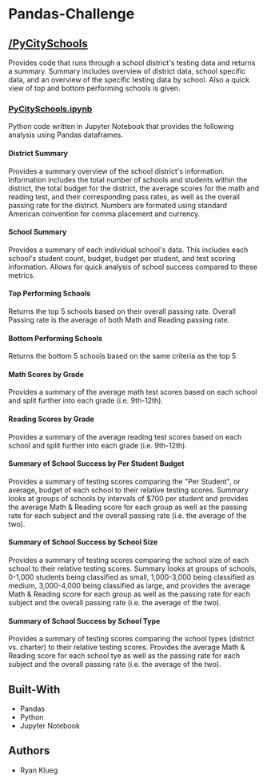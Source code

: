 # Pandas-Challenge
## [/PyCitySchools](PyCitySchools)
Provides code that runs through a school district's testing data and returns a summary.
Summary includes overview of district data, school specific data, and an overview of the 
specific testing data by school.
Also a quick view of top and bottom performing schools is given.

### [PyCitySchools.ipynb](PyCitySchools/PyCitySchools.ipynb)
Python code written in Jupyter Notebook that provides the following analysis using Pandas
dataframes.

#### District Summary
Provides a summary overview of the school district's information.
Information includes the total number of schools and students within the district,
the total budget for the district, the average scores for the math and reading test,
and their corresponding pass rates, as well as the overall passing rate for the district.
Numbers are formated using standard American convention for comma placement and currency.

#### School Summary
Provides a summary of each individual school's data.
This includes each school's student count, budget, budget per student, and test scoring information.
Allows for quick analysis of school success compared to these metrics.

#### Top Performing Schools
Returns the top 5 schools based on their overall passing rate.
Overall Passing rate is the average of both Math and Reading passing rate.

#### Bottom Performing Schools
Returns the bottom 5 schools based on the same criteria as the top 5

#### Math Scores by Grade
Provides a summary of the average math test scores based on each school and split further into each
grade (i.e. 9th-12th).

#### Reading Scores by Grade
Provides a summary of the average reading test scores based on each school and split further into each
grade (i.e. 9th-12th).

#### Summary of School Success by Per Student Budget
Provides a summary of testing scores comparing the "Per Student", or average, budget of each school to
their relative testing scores.
Summary looks at groups of schools by intervals of $700 per student and provides the average Math & Reading
score for each group as well as the passing rate for each subject and the overall passing rate (i.e. the 
average of the two).

#### Summary of School Success by School Size
Provides a summary of testing scores comparing the school size of each school to their relative testing scores.
Summary looks at groups of schools, 0-1,000 students being classified as small, 1,000-3,000 being classified 
as medium, 3,000-4,000 being classified as large, and provides the average Math & Reading score for each group 
as well as the passing rate for each subject and the overall passing rate (i.e. the average of the two).

#### Summary of School Success by School Type
Provides a summary of testing scores comparing the school types (district vs. charter) to their relative testing scores.
Provides the average Math & Reading score for each school tye as well as the passing rate for each subject and the 
overall passing rate (i.e. the average of the two).

## Built-With
* Pandas
* Python
* Jupyter Notebook

## Authors
* Ryan Klueg
